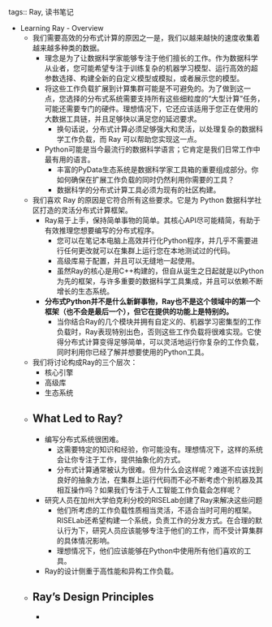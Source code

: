 tags:: Ray, 读书笔记

- Learning Ray - Overview
	- 我们需要高效的分布式计算的原因之一是，我们以越来越快的速度收集着越来越多种类的数据。
		- 理念是为了让数据科学家能够专注于他们擅长的工作。作为数据科学从业者，您可能希望专注于训练复杂的机器学习模型、运行高效的超参数选择、构建全新的自定义模型或模拟，或者展示您的模型。
		- 将这些工作负载扩展到计算集群可能是不可避免的。为了做到这一点，您选择的分布式系统需要支持所有这些细粒度的“大型计算”任务，可能还需要专门的硬件。理想情况下，它还应该适用于您正在使用的大数据工具链，并且足够快以满足您的延迟要求。
			- 换句话说，分布式计算必须足够强大和灵活，以处理复杂的数据科学工作负载，而 Ray 可以帮助您实现这一点。
		- Python可能是当今最流行的数据科学语言；它肯定是我们日常工作中最有用的语言。
			- 丰富的PyData生态系统是数据科学家工具箱的重要组成部分。你如何确保在扩展工作负载的同时仍然利用你需要的工具？
			- 数据科学的分布式计算工具必须为现有的社区构建。
	- 我们喜欢 Ray 的原因是它符合所有这些要求。它是为 Python 数据科学社区打造的灵活分布式计算框架。
		- Ray易于上手，保持简单事物的简单。其核心API尽可能精简，有助于有效推理您想要编写的分布式程序。
			- 您可以在笔记本电脑上高效并行化Python程序，并几乎不需要进行任何更改就可以在集群上运行您在本地测试过的代码。
			- 高级库易于配置，并且可以无缝地一起使用。
			- 虽然Ray的核心是用C++构建的，但自从诞生之日起就是以Python为先的框架，与许多重要的数据科学工具集成，并且可以依赖不断增长的生态系统。
		- **分布式Python并不是什么新鲜事物，Ray也不是这个领域中的第一个框架（也不会是最后一个），但它在提供的功能上是特别的。**
			- 当你结合Ray的几个模块并拥有自定义的、机器学习密集型的工作负载时，Ray表现特别出色，否则这些工作负载将很难实现。它使得分布式计算变得足够简单，可以灵活地运行你复杂的工作负载，同时利用你已经了解并想要使用的Python工具。
	- 我们将讨论构成Ray的三个层次：
		- 核心引擎
		- 高级库
		- 生态系统
	- ## What Led to Ray?
		- 编写分布式系统很困难。
			- 这需要特定的知识和经验，你可能没有。理想情况下，这样的系统会让你专注于工作，提供抽象化的方式。
			- 分布式计算通常被认为很难。但为什么会这样呢？难道不应该找到良好的抽象方法，在集群上运行代码而不必不断考虑个别机器及其相互操作吗？如果我们专注于人工智能工作负载会怎样呢？
		- 研究人员在加州大学伯克利分校的RISELab创建了Ray来解决这些问题
			- 他们所考虑的工作负载性质相当灵活，不适合当时可用的框架。RISELab还希望构建一个系统，负责工作的分发方式。在合理的默认行为下，研究人员应该能够专注于他们的工作，而不受计算集群的具体情况影响。
			- 理想情况下，他们应该能够在Python中使用所有他们喜欢的工具。
		- Ray的设计侧重于高性能和异构工作负载。
	- ## Ray’s Design Principles
		-